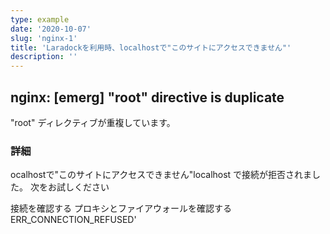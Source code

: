 ```yaml
---
type: example
date: '2020-10-07'
slug: 'nginx-1'
title: 'Laradockを利用時、localhostで"このサイトにアクセスできません"'
description: ''
---
```

## nginx: [emerg] "root" directive is duplicate

"root" ディレクティブが重複しています。

### 詳細

ocalhostで"このサイトにアクセスできません"localhost で接続が拒否されました。
次をお試しください

接続を確認する
プロキシとファイアウォールを確認する
ERR_CONNECTION_REFUSED'